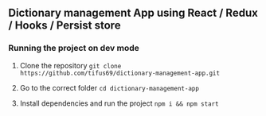 ## Dictionary management App using React / Redux / Hooks / Persist store

### Running the project on dev mode

1. Clone the repository
   `git clone https://github.com/tifus69/dictionary-management-app.git`

2. Go to the correct folder
   `cd dictionary-management-app`

3. Install dependencies and run the project
   `npm i && npm start`
